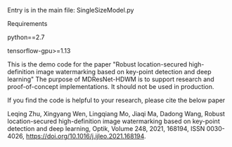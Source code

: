 Entry  is in the main file:
SingleSizeModel.py

Requirements

python==2.7

tensorflow-gpu>=1.13

This is the demo code for the paper 
"Robust location-secured high-definition image watermarking based on key-point detection and deep learning"
The purpose of MDResNet-HDWM is to support research and proof-of-concept implementations. It should not be used in production.

If you find the code is helpful to your research, please cite the below paper

Leqing Zhu, Xingyang Wen, Lingqiang Mo, Jiaqi Ma, Dadong Wang,
Robust location-secured high-definition image watermarking based on key-point detection and deep learning,
Optik,
Volume 248,
2021,
168194,
ISSN 0030-4026,
https://doi.org/10.1016/j.ijleo.2021.168194.
